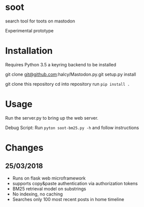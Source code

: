 # soot
search tool for toots on mastodon

Experimental prototype


# Installation

Requires Python 3.5
a keyring backend to be installed


git clone git@github.com:halcy/Mastodon.py.git
setup.py install

git clone this repository
cd into repository
run `pip install .`

# Usage
Run the server.py to bring up the web server.

Debug Script: Run `pyton soot-bm25.py -h` and follow instructions

# Changes

## 25/03/2018

- Runs on flask web microframework
- supports copy&paste authentication via authorization tokens
- BM25 retrieval model on substrings
- No indexing, no caching
- Searches only 100 most recent posts in home timeline


